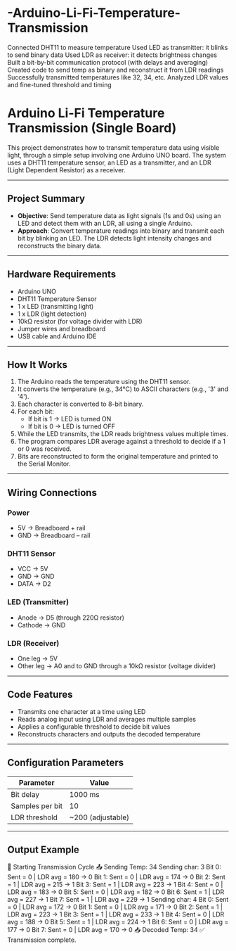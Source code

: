 # -Arduino-Li-Fi-Temperature-Transmission

Connected DHT11 to measure temperature
  Used LED as transmitter: it blinks to send binary data
  Used LDR as receiver: it detects brightness changes
	Built a bit-by-bit communication protocol (with delays and averaging)
	Created code to send temp as binary and reconstruct it from LDR readings
	Successfully transmitted temperatures like 32, 34, etc.
	Analyzed LDR values and fine-tuned threshold and timing


 # Arduino Li-Fi Temperature Transmission (Single Board)

This project demonstrates how to transmit temperature data using visible light, through a simple setup involving one Arduino UNO board. The system uses a DHT11 temperature sensor, an LED as a transmitter, and an LDR (Light Dependent Resistor) as a receiver.

---

## Project Summary

- **Objective**: Send temperature data as light signals (1s and 0s) using an LED and detect them with an LDR, all using a single Arduino.
- **Approach**: Convert temperature readings into binary and transmit each bit by blinking an LED. The LDR detects light intensity changes and reconstructs the binary data.

---

## Hardware Requirements

- Arduino UNO
- DHT11 Temperature Sensor
- 1 x LED (transmitting light)
- 1 x LDR (light detection)
- 10kΩ resistor (for voltage divider with LDR)
- Jumper wires and breadboard
- USB cable and Arduino IDE

---

## How It Works

1. The Arduino reads the temperature using the DHT11 sensor.
2. It converts the temperature (e.g., 34°C) to ASCII characters (e.g., '3' and '4').
3. Each character is converted to 8-bit binary.
4. For each bit:
   - If bit is 1 → LED is turned ON
   - If bit is 0 → LED is turned OFF
5. While the LED transmits, the LDR reads brightness values multiple times.
6. The program compares LDR average against a threshold to decide if a 1 or 0 was received.
7. Bits are reconstructed to form the original temperature and printed to the Serial Monitor.

---

## Wiring Connections

### Power
- 5V → Breadboard + rail
- GND → Breadboard – rail

### DHT11 Sensor
- VCC → 5V
- GND → GND
- DATA → D2

### LED (Transmitter)
- Anode → D5 (through 220Ω resistor)
- Cathode → GND

### LDR (Receiver)
- One leg → 5V
- Other leg → A0 and to GND through a 10kΩ resistor (voltage divider)

---

## Code Features

- Transmits one character at a time using LED
- Reads analog input using LDR and averages multiple samples
- Applies a configurable threshold to decide bit values
- Reconstructs characters and outputs the decoded temperature

---

## Configuration Parameters

| Parameter           | Value         |
|---------------------|---------------|
| Bit delay           | 1000 ms       |
| Samples per bit     | 10            |
| LDR threshold       | ~200 (adjustable) |

---

## Output Example

🔄 Starting Transmission Cycle
📤 Sending Temp: 34
Sending char: 3
  Bit 0: Sent = 0 | LDR avg = 180 → 0
  Bit 1: Sent = 0 | LDR avg = 174 → 0
  Bit 2: Sent = 1 | LDR avg = 215 → 1
  Bit 3: Sent = 1 | LDR avg = 223 → 1
  Bit 4: Sent = 0 | LDR avg = 183 → 0
  Bit 5: Sent = 0 | LDR avg = 182 → 0
  Bit 6: Sent = 1 | LDR avg = 227 → 1
  Bit 7: Sent = 1 | LDR avg = 229 → 1
Sending char: 4
  Bit 0: Sent = 0 | LDR avg = 172 → 0
  Bit 1: Sent = 0 | LDR avg = 171 → 0
  Bit 2: Sent = 1 | LDR avg = 223 → 1
  Bit 3: Sent = 1 | LDR avg = 233 → 1
  Bit 4: Sent = 0 | LDR avg = 188 → 0
  Bit 5: Sent = 1 | LDR avg = 224 → 1
  Bit 6: Sent = 0 | LDR avg = 177 → 0
  Bit 7: Sent = 0 | LDR avg = 170 → 0
📥 Decoded Temp: 34
✅ Transmission complete.
